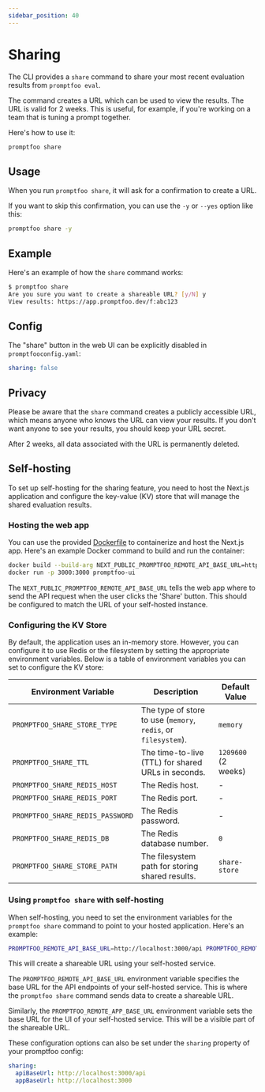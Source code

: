 ```yaml
---
sidebar_position: 40
---
```


# Sharing

The CLI provides a `share` command to share your most recent evaluation results from `promptfoo eval`.

The command creates a URL which can be used to view the results. The URL is valid for 2 weeks. This is useful, for example, if you're working on a team that is tuning a prompt together.

Here's how to use it:

```bash
promptfoo share
```

## Usage

When you run `promptfoo share`, it will ask for a confirmation to create a URL.

If you want to skip this confirmation, you can use the `-y` or `--yes` option like this:

```bash
promptfoo share -y
```

## Example

Here's an example of how the `share` command works:

```bash
$ promptfoo share
Are you sure you want to create a shareable URL? [y/N] y
View results: https://app.promptfoo.dev/f:abc123
```

## Config

The "share" button in the web UI can be explicitly disabled in `promptfooconfig.yaml`:

```yaml
sharing: false
```

## Privacy

Please be aware that the `share` command creates a publicly accessible URL, which means anyone who knows the URL can view your results. If you don't want anyone to see your results, you should keep your URL secret.

After 2 weeks, all data associated with the URL is permanently deleted.

## Self-hosting

To set up self-hosting for the sharing feature, you need to host the Next.js application and configure the key-value (KV) store that will manage the shared evaluation results.

### Hosting the web app

You can use the provided [Dockerfile](https://github.com/promptfoo/promptfoo/blob/main/Dockerfile) to containerize and host the Next.js app. Here's an example Docker command to build and run the container:

```bash
docker build --build-arg NEXT_PUBLIC_PROMPTFOO_REMOTE_API_BASE_URL=http://localhost:3000 -t promptfoo-ui .
docker run -p 3000:3000 promptfoo-ui
```

The `NEXT_PUBLIC_PROMPTFOO_REMOTE_API_BASE_URL` tells the web app where to send the API request when the user clicks the 'Share' button.  This should be configured to match the URL of your self-hosted instance.

### Configuring the KV Store

By default, the application uses an in-memory store. However, you can configure it to use Redis or the filesystem by setting the appropriate environment variables. Below is a table of environment variables you can set to configure the KV store:

| Environment Variable             | Description                                                    | Default Value       |
| -------------------------------- | -------------------------------------------------------------- | ------------------- |
| `PROMPTFOO_SHARE_STORE_TYPE`     | The type of store to use (`memory`, `redis`, or `filesystem`). | `memory`            |
| `PROMPTFOO_SHARE_TTL`            | The time-to-live (TTL) for shared URLs in seconds.             | `1209600` (2 weeks) |
| `PROMPTFOO_SHARE_REDIS_HOST`     | The Redis host.                                                | -                   |
| `PROMPTFOO_SHARE_REDIS_PORT`     | The Redis port.                                                | -                   |
| `PROMPTFOO_SHARE_REDIS_PASSWORD` | The Redis password.                                            | -                   |
| `PROMPTFOO_SHARE_REDIS_DB`       | The Redis database number.                                     | `0`                 |
| `PROMPTFOO_SHARE_STORE_PATH`     | The filesystem path for storing shared results.                | `share-store`       |

### Using `promptfoo share` with self-hosting

When self-hosting, you need to set the environment variables for the `promptfoo share` command to point to your hosted application. Here's an example:

```bash
PROMPTFOO_REMOTE_API_BASE_URL=http://localhost:3000/api PROMPTFOO_REMOTE_APP_BASE_URL=http://localhost:3000 promptfoo share -y
```

This will create a shareable URL using your self-hosted service.

The `PROMPTFOO_REMOTE_API_BASE_URL` environment variable specifies the base URL for the API endpoints of your self-hosted service. This is where the `promptfoo share` command sends data to create a shareable URL.

Similarly, the `PROMPTFOO_REMOTE_APP_BASE_URL` environment variable sets the base URL for the UI of your self-hosted service. This will be a visible part of the shareable URL.

These configuration options can also be set under the `sharing` property of your promptfoo config:

```yaml
sharing:
  apiBaseUrl: http://localhost:3000/api
  appBaseUrl: http://localhost:3000
```